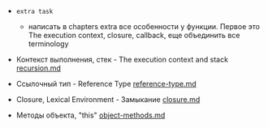 - `extra task`
    - написать в chapters extra все особенности у функции. Первое это The execution context, closure, callback, еще
      объединить все terminology

- Контекст выполнения, стек - The execution context and
  stack  [recursion.md](../chapters/6-advanced-functions/1-recursion.md)
- Ссылочный тип - Reference Type [reference-type.md](../chapters/14-js-misc/4-reference-type.md)
- Closure, Lexical Environment - Замыкание [closure.md](../chapters/6-advanced-functions/3-closure.md)
- Методы объекта, "this" [object-methods.md](../chapters/4-object-basics/object-methods.md)

